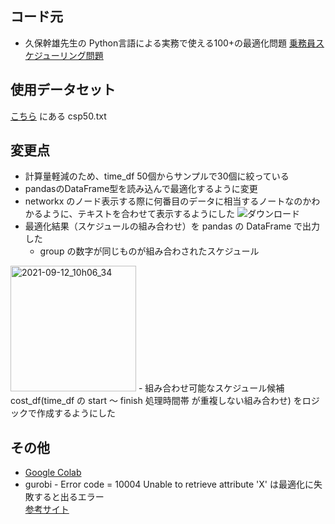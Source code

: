 ## コード元
- 久保幹雄先生の Python言語による実務で使える100+の最適化問題 [乗務員スケジューリング問題](https://mikiokubo.github.io/opt100/80csp.html#%E4%B9%97%E5%8B%99%E5%93%A1%E3%82%B9%E3%82%B1%E3%82%B8%E3%83%A5%E3%83%BC%E3%83%AA%E3%83%B3%E3%82%B0%E5%95%8F%E9%A1%8C)  

## 使用データセット
[こちら](http://people.brunel.ac.uk/~mastjjb/jeb/orlib/ptaskinfo.html) にある csp50.txt

## 変更点
- 計算量軽減のため、time_df 50個からサンプルで30個に絞っている
- pandasのDataFrame型を読み込んで最適化するように変更
- networkx のノード表示する際に何番目のデータに相当するノートなのかわかるように、テキストを合わせて表示するようにした
![ダウンロード](https://user-images.githubusercontent.com/45703844/132967322-82e9f391-38a6-413e-bc09-93f1f0cc9e31.png)
- 最適化結果（スケジュールの組み合わせ）を pandas の DataFrame で出力した
  - group の数字が同じものが組み合わされたスケジュール
<img width="201" alt="2021-09-12_10h06_34" src="https://user-images.githubusercontent.com/45703844/132967354-ad6649f6-9ef3-40e9-81b4-e3a2cd3df49b.png">
- 組み合わせ可能なスケジュール候補 cost_df(time_df の start ～ finish 処理時間帯 が重複しない組み合わせ) をロジックで作成するようにした  

## その他
- [Google Colab](https://colab.research.google.com/drive/1q417zxbnmMfRkzrWquQo-27ehJ0bCYo2?usp=sharing)
- gurobi - Error code = 10004 Unable to retrieve attribute 'X' は最適化に失敗すると出るエラー  
[参考サイト](https://stackoverflow.com/questions/19270102/gurobi-error-code-10004-unable-to-retrieve-attribute-x)
